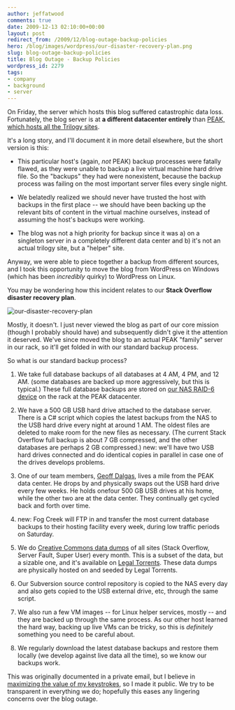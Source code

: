 ```yaml
---
author: jeffatwood
comments: true
date: 2009-12-13 02:10:00+00:00
layout: post
redirect_from: /2009/12/blog-outage-backup-policies
hero: /blog/images/wordpress/our-disaster-recovery-plan.png
slug: blog-outage-backup-policies
title: Blog Outage - Backup Policies
wordpress_id: 2279
tags:
- company
- background
- server
---
```



On Friday, the server which hosts this blog suffered catastrophic data loss. Fortunately, the blog server is at **a different datacenter entirely** than [PEAK, which hosts all the Trilogy sites](http://blog.stackoverflow.com/2009/02/new-datacenter-migration/).



It's a long story, and I'll document it in more detail elsewhere, but the short version is this:







  * This particular host's (again, _not_ PEAK)  backup processes were fatally flawed, as they were unable to backup a live virtual machine hard drive file. So the "backups" they had were nonexistent, because the backup process was failing on the most important server files every single night.

  * We belatedly realized we should never have trusted the host with backups in the first place -- we should have been backing up the relevant bits of content in the virtual machine ourselves, instead of assuming the host's backups were working.

  * The blog was not a high priority for backup since it was a) on a singleton server in a completely different data center and b) it's not an actual trilogy site, but a "helper" site.




Anyway, we were able to piece together a backup from different sources, and I took this opportunity to move the blog from WordPress on Windows (which has been _incredibly_ quirky) to WordPress on Linux.



You may be wondering how this incident relates to our **Stack Overflow disaster recovery plan**. 



![our-disaster-recovery-plan](/blog/images/wordpress/our-disaster-recovery-plan.png)



Mostly, it doesn't. I just never viewed the blog as part of our core mission (though I probably should have) and subsequently didn't give it the attention it deserved. We've since moved the blog to an actual PEAK "family" server in our rack, so it'll get folded in with our standard backup process.



So what is our standard backup process?







  1. We take full database backups of all databases at 4 AM, 4 PM, and 12 AM. (some databases are backed up more aggressively, but this is typical.) These full database backups are stored on [our NAS RAID-6 device](http://blog.stackoverflow.com/2009/02/our-backup-strategy-inexpensive-nas/) on the rack at the PEAK datacenter.

  2. We have a 500 GB USB hard drive attached to the database server. There is a C# script which copies the latest backups from the NAS to the USB hard drive every night at around 1 AM. The oldest files are deleted to make room for the new files as necessary. (The current Stack Overflow full backup is about 7 GB compressed, and the other databases are perhaps 2 GB compressed.) new: we'll have two USB hard drives connected and do identical copies in parallel in case one of the drives develops problems.

  3. One of our team members, [Geoff Dalgas](http://blog.stackoverflow.com/2009/05/welcome-stack-overflow-valued-associate-00003/), lives a mile from the PEAK data center. He drops by and physically swaps out the USB hard drive every few weeks. He holds onefour 500 GB USB drives at his home, while the other two are at the data center. They continually get cycled back and forth over time.

  4. new: Fog Creek will FTP in and transfer the most current database backups to their hosting facility every week, during low traffic periods on Saturday.

  5. We do [Creative Commons data dumps](http://blog.stackoverflow.com/category/cc-wiki-dump/) of all sites (Stack Overflow, Server Fault, Super User) every month. This is a subset of the data, but a sizable one, and it's available on [Legal Torrents](http://www.legaltorrents.com/creators/146-stack-overflow-data-dump). These data dumps are physically hosted on and seeded by Legal Torrents.

  6. Our Subversion source control repository is copied to the NAS every day and also gets copied to the USB external drive, etc, through the same script.

  7. We also run a few VM images -- for Linux helper services, mostly -- and they are backed up through the same process. As our other host learned the hard way, backing up live VMs can be tricky, so this is _definitely_ something you need to be careful about.

  8. We regularly download the latest database backups and restore them locally (we develop against live data all the time), so we know our backups work.




This was originally documented in a private email, but I believe in [maximizing the value of my keystrokes](http://www.codinghorror.com/blog/archives/000854.html), so I made it public. We try to be transparent in everything we do; hopefully this eases any lingering concerns over the blog outage.

